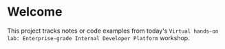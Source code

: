 # Welcome

This project tracks notes or code examples from today's `Virtual hands-on lab: Enterprise-grade Internal Developer Platform` workshop.
